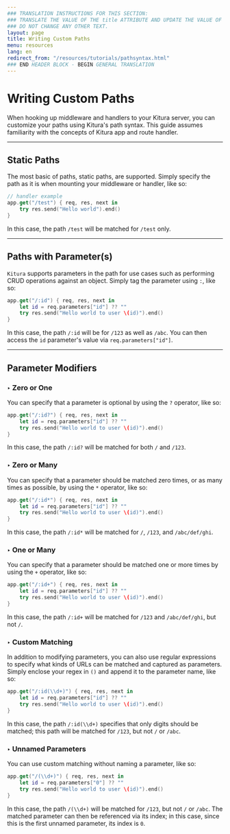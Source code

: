 ```yaml
---
### TRANSLATION INSTRUCTIONS FOR THIS SECTION:
### TRANSLATE THE VALUE OF THE title ATTRIBUTE AND UPDATE THE VALUE OF THE lang ATTRIBUTE.
### DO NOT CHANGE ANY OTHER TEXT.
layout: page
title: Writing Custom Paths
menu: resources
lang: en
redirect_from: "/resources/tutorials/pathsyntax.html"
### END HEADER BLOCK - BEGIN GENERAL TRANSLATION
---
```


<div class="titleBlock">
	<h1>Writing Custom Paths</h1>
</div>

When hooking up middleware and handlers to your Kitura server, you can customize your paths using Kitura's path syntax. This guide assumes familiarity with the concepts of Kitura app and route handler.

---

## Static Paths
The most basic of paths, static paths, are supported. Simply specify the path as it is when mounting your middleware or handler, like so:

```swift
// handler example
app.get("/test") { req, res, next in
    try res.send("Hello world").end()
}
```

In this case, the path `/test` will be matched for `/test` only.

---

## Paths with Parameter(s)
`Kitura` supports parameters in the path for use cases such as performing CRUD operations against an object. Simply tag the parameter using `:`, like so:

```swift
app.get("/:id") { req, res, next in
    let id = req.parameters["id"] ?? ""
    try res.send("Hello world to user \(id)").end()
}
```

In this case, the path `/:id` will be for `/123` as well as `/abc`. You can then access the `id` parameter's value via `req.parameters["id"]`.

---

## Parameter Modifiers

### <span class="arrow">&#8227;</span> Zero or One
You can specify that a parameter is optional by using the `?` operator, like so:

```swift
app.get("/:id?") { req, res, next in
    let id = req.parameters["id"] ?? ""
    try res.send("Hello world to user \(id)").end()
}
```

In this case, the path `/:id?` will be matched for both `/` and `/123`.

### <span class="arrow">&#8227;</span> Zero or Many
You can specify that a parameter should be matched zero times, or as many times as possible, by using the `*` operator, like so:

```swift
app.get("/:id*") { req, res, next in
    let id = req.parameters["id"] ?? ""
    try res.send("Hello world to user \(id)").end()
}
```

In this case, the path `/:id*` will be matched for `/`, `/123`, and `/abc/def/ghi`.

### <span class="arrow">&#8227;</span> One or Many
You can specify that a parameter should be matched one or more times by using the `+` operator, like so:

```swift
app.get("/:id+") { req, res, next in
    let id = req.parameters["id"] ?? ""
    try res.send("Hello world to user \(id)").end()
}
```

In this case, the path `/:id+` will be matched for `/123` and `/abc/def/ghi`, but not `/`.

### <span class="arrow">&#8227;</span> Custom Matching
In addition to modifying parameters, you can also use regular expressions to specify what kinds of URLs can be matched and captured as parameters. Simply enclose your regex in `()` and append it to the parameter name, like so:

```swift
app.get("/:id(\\d+)") { req, res, next in
    let id = req.parameters["id"] ?? ""
    try res.send("Hello world to user \(id)").end()
}
```

In this case, the path `/:id(\\d+)` specifies that only digits should be matched; this path will be matched for `/123`, but not `/` or `/abc`.

### <span class="arrow">&#8227;</span> Unnamed Parameters
You can use custom matching without naming a parameter, like so:

```swift
app.get("/(\\d+)") { req, res, next in
    let id = req.parameters["0"] ?? ""
    try res.send("Hello world to user \(id)").end()
}
```

In this case, the path `/(\\d+)` will be matched for `/123`, but not `/` or `/abc`. The matched parameter can then be referenced via its index; in this case, since this is the first unnamed parameter, its index is `0`.

[info]: ../../../assets/info-blue.png
[tip]: ../../../assets/lightbulb-yellow.png
